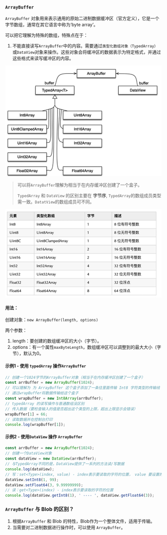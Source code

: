 ### `ArrayBuffer`

`ArrayBuffer` 对象用来表示通用的原始二进制数据缓冲区（官方定义），它是一个字节数组，通常在其它语言中称为‘byte array’。

可以把它理解为特殊的数组，特殊点在于：

1. 不能直接读写`ArrayBuffer`中的内容。需要通过`类型化数组对象（TypedArray）`或`DataView`对象来操作。这些对象会将缓冲区的数据表示为特定格式，并通过这些格式来读写缓冲区的内容。

![TypedArray和DataView存储进ArrayBuffer](ArrayBuffer.png)

> 可以将`ArrayBuffer`理解为相当于在内存缓冲区创建了一个盒子。
>
> `TypedArray` 和 `DataView` 的区别主要在 __字节序__, `TypedArray`的数组成员类型需一致。`DatatView`的数组成员可不同。

![TypedArray种类](typedArray.png)

#### 用法：

创建对象：`new ArrayBuffer(length, options)`

两个参数：

1. length：要创建的数组缓冲区的大小（字节）。
2. options：有一个属性`maxByteLength`，数组缓冲区可以调整到的最大大小（字节），默认为0。

#### 示例1 - 使用 `typedArray` 操作`ArrayBuffer`

```js
// 创建一个1024字节的ArrayBuffer对象（相当于在内存缓冲区创建了一个盒子）
const arrBuffer = new ArrayBuffer(1024);
// 可以理解为 为 ArrayBuffer 这个盒子添加了一条往里面传输 Int8 字符类型的传输线
// 通过wrapBuffer将数据传输给这个盒子
const wrapBuffer = new Int8Array(arrBuffer);
// typedArray 的读写操作与普通数组没区别
// 传入数据（要检查输入的值是否超出这个类型的上限，超出上限显示会错误）
wrapBuffer[1] = 66;
// 读取数据并在控制台打印
console.log(wrapBuffer[1]);
```

#### 示例2 - 使用`DataView` 操作 `ArrayBuffer`

```js
const arrBuffer = new ArrayBuffer(1024);
// 创建一个DataView对象
const dataView = new DataView(arrBuffer);
// 与TypedArray不同的是，DataView提供了一系列的方法读/写数据
console.log(dataView);
// 写：set<Type>(index, value) - index表示要读取的字符的位置， value 要设置的值
dataView.setInt8(1, 99);
dataView.setFloat64(3, 9.99999999);
// 读：get<Type>(index) - index表示要读取的字符的位置
console.log(dataView.getInt8(1), ' ---- ', dataView.getFloat64(3));
```



### `ArrayBuffer` 与 Blob 的区别？

1. 根据`ArrayBuffer` 和 Blob 的特性，Blob作为一个整体文件，适用于传输。
2. 当需要对二进制数据进行操作时，可以使用 `ArrayBuffer`。
